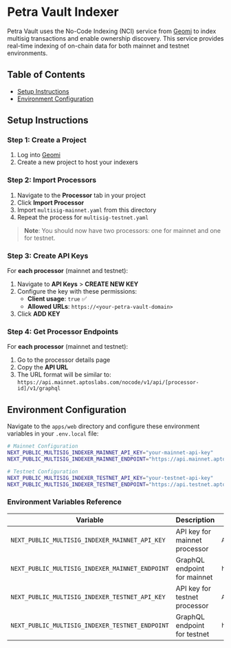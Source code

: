 # Petra Vault Indexer

Petra Vault uses the No-Code Indexing (NCI) service from [Geomi](https://geomi.dev/) to index multisig transactions and enable ownership discovery. This service provides real-time indexing of on-chain data for both mainnet and testnet environments.

## Table of Contents

- [Setup Instructions](#setup-instructions)
- [Environment Configuration](#environment-configuration)

## Setup Instructions

### Step 1: Create a Project

1. Log into [Geomi](https://geomi.dev/)
2. Create a new project to host your indexers

### Step 2: Import Processors

1. Navigate to the **Processor** tab in your project
2. Click **Import Processor**
3. Import `multisig-mainnet.yaml` from this directory
4. Repeat the process for `multisig-testnet.yaml`

> **Note**: You should now have two processors: one for mainnet and one for testnet.

### Step 3: Create API Keys

For **each processor** (mainnet and testnet):

1. Navigate to **API Keys** > **CREATE NEW KEY**
2. Configure the key with these permissions:
   - **Client usage**: `true` ✅
   - **Allowed URLs**: `https://<your-petra-vault-domain>`
3. Click **ADD KEY**

### Step 4: Get Processor Endpoints

For **each processor** (mainnet and testnet):

1. Go to the processor details page
2. Copy the **API URL**
3. The URL format will be similar to: `https://api.mainnet.aptoslabs.com/nocode/v1/api/[processor-id]/v1/graphql`

## Environment Configuration

Navigate to the `apps/web` directory and configure these environment variables in your `.env.local` file:

```bash
# Mainnet Configuration
NEXT_PUBLIC_MULTISIG_INDEXER_MAINNET_API_KEY="your-mainnet-api-key"
NEXT_PUBLIC_MULTISIG_INDEXER_MAINNET_ENDPOINT="https://api.mainnet.aptoslabs.com/nocode/v1/api/your-mainnet-processor-id/v1/graphql"

# Testnet Configuration
NEXT_PUBLIC_MULTISIG_INDEXER_TESTNET_API_KEY="your-testnet-api-key"
NEXT_PUBLIC_MULTISIG_INDEXER_TESTNET_ENDPOINT="https://api.testnet.aptoslabs.com/nocode/v1/api/your-testnet-processor-id/v1/graphql"
```

### Environment Variables Reference

| Variable                                        | Description                   | Example                                                           |
| ----------------------------------------------- | ----------------------------- | ----------------------------------------------------------------- |
| `NEXT_PUBLIC_MULTISIG_INDEXER_MAINNET_API_KEY`  | API key for mainnet processor | `AG-...`                                                          |
| `NEXT_PUBLIC_MULTISIG_INDEXER_MAINNET_ENDPOINT` | GraphQL endpoint for mainnet  | `https://api.mainnet.aptoslabs.com/nocode/v1/api/[id]/v1/graphql` |
| `NEXT_PUBLIC_MULTISIG_INDEXER_TESTNET_API_KEY`  | API key for testnet processor | `AG-...`                                                          |
| `NEXT_PUBLIC_MULTISIG_INDEXER_TESTNET_ENDPOINT` | GraphQL endpoint for testnet  | `https://api.testnet.aptoslabs.com/nocode/v1/api/[id]/v1/graphql` |
